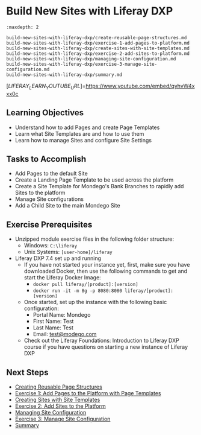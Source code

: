 # Build New Sites with Liferay DXP 

```{toctree}
:maxdepth: 2

build-new-sites-with-liferay-dxp/create-reusable-page-structures.md
build-new-sites-with-liferay-dxp/exercise-1-add-pages-to-platform.md
build-new-sites-with-liferay-dxp/create-sites-with-site-templates.md
build-new-sites-with-liferay-dxp/exercise-2-add-sites-to-platform.md
build-new-sites-with-liferay-dxp/managing-site-configuration.md
build-new-sites-with-liferay-dxp/exercise-3-manage-site-configuration.md
build-new-sites-with-liferay-dxp/summary.md
```

[$LIFERAY_LEARN_YOUTUBE_URL$]=https://www.youtube.com/embed/qyhvW4xxx0c

## Learning Objectives

* Understand how to add Pages and create Page Templates
* Learn what Site Templates are and how to use them
* Learn how to manage Sites and configure Site Settings

## Tasks to Accomplish

* Add Pages to the default Site
* Create a Landing Page Template to be used across the platform
* Create a Site Template for Mondego's Bank Branches to rapidly add Sites to the platform
* Manage Site configurations
* Add a Child Site to the main Mondego Site

## Exercise Prerequisites

* Unzipped module exercise files in the following folder structure:
	- Windows: `C:\liferay`
	- Unix Systems: `[user-home]/liferay`
* Liferay DXP 7.4 set up and running
	- If you have not started your instance yet, first, make sure you have downloaded Docker, then use the following commands to get and start the Liferay Docker Image: 
        * `docker pull liferay/[product]:[version]`
        * `docker run -it -m 8g -p 8080:8080 liferay/[product]:[version]`
    - Once started, set up the instance with the following basic configuration:
		* Portal Name: Mondego
		* First Name: Test
		* Last Name: Test
		* Email: test@modego.com
	- Check out the Liferay Foundations: Introduction to Liferay DXP course if you have questions on starting a new instance of Liferay DXP

## Next Steps

* [Creating Reusable Page Structures](./build-new-sites-with-liferay-dxp/create-reusable-page-structures.md)
* [Exercise 1: Add Pages to the Platform with Page Templates](./build-new-sites-with-liferay-dxp/exercise-1-add-pages-to-platform.md)
* [Creating Sites with Site Templates](./build-new-sites-with-liferay-dxp/create-sites-with-site-templates.md)
* [Exercise 2: Add Sites to the Platform](./build-new-sites-with-liferay-dxp/exercise-2-add-sites-to-platform.md)
* [Managing Site Configuration](./build-new-sites-with-liferay-dxp/managing-site-configuration.md)
* [Exercise 3: Manage Site Configuration](./build-new-sites-with-liferay-dxp/exercise-3-manage-site-configuration.md)
* [Summary](./build-new-sites-with-liferay-dxp/summary.md)
